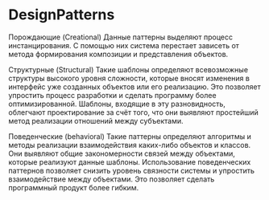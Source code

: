 # DesignPatterns

Порождающие (Creational)
Данные паттерны выделяют процесс инстанцирования. С помощью них система перестает зависеть от метода формирования композиции и представления объектов.

Структурные (Structural)
Такие шаблоны определяют всевозможные структуры высокого уровня сложности, которые вносят изменения в интерфейс уже созданных объектов или его реализацию. Это позволяет упростить процесс разработки и сделать программу более оптимизированной.
Шаблоны, входящие в эту разновидность, облегчают проектирование за счёт того, что они выявляют простейший метод реализации отношений между субъектами.

Поведенческие (behavioral)
Такие паттерны определяют алгоритмы и методы реализации взаимодействия каких-либо объектов и классов. Они выявляют общие закономерности связей между объектами, которые реализуют данные шаблоны. Использование поведенческих паттернов позволяет снизить уровень связности системы и упростить взаимодействие между объектами. Это позволяет сделать программный продукт более гибким.
